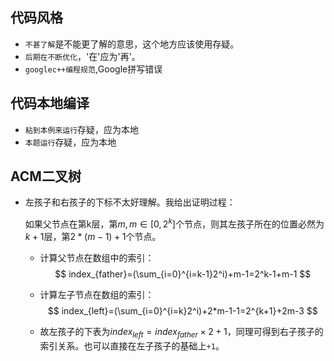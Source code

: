 ## 代码风格

- `不甚了解`是不能更了解的意思，这个地方应该使用存疑。
- `后期在不断优化`，'在'应为'再'。
- `googlec++编程规范`,Google拼写错误

## 代码本地编译

- `粘到本例来运行`存疑，应为本地
- `本题运行`存疑，应为本地

## ACM二叉树

- 左孩子和右孩子的下标不太好理解。我给出证明过程：

  如果父节点在第k层，第$m,m \in [0,2^k]$个节点，则其左孩子所在的位置必然为$k+1$层，第$2*(m-1)+1$个节点。

  - 计算父节点在数组中的索引：
    $$
    index_{father}=(\sum_{i=0}^{i=k-1}2^i)+m-1=2^k-1+m-1
    $$

  - 计算左子节点在数组的索引：
    $$
    index_{left}=(\sum_{i=0}^{i=k}2^i)+2*m-1-1=2^{k+1}+2m-3
    $$

  - 故左孩子的下表为$index_{left}=index_{father}\times2+1$，同理可得到右子孩子的索引关系。也可以直接在左子孩子的基础上`+1`。

    

